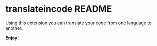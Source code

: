 # translateincode README

Using this extension you can translate your code from one language to another.

**Enjoy!**
